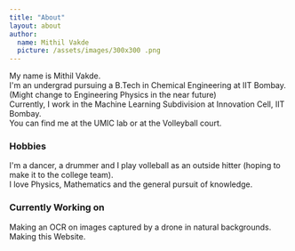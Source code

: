 ```yaml
---
title: "About"
layout: about
author:
  name: Mithil Vakde
  picture: /assets/images/300x300 .png
---
```


My name is Mithil Vakde.  
I'm an undergrad pursuing a B.Tech in Chemical Engineering at IIT Bombay. (Might change to Engineering Physics in the near future)   
Currently, I work in the Machine Learning Subdivision at Innovation Cell, IIT Bombay.  
You can find me at the UMIC lab or at the Volleyball court.

### Hobbies  
I'm a dancer, a drummer and I play volleball as an outside hitter (hoping to make it to the college team).   
I love Physics, Mathematics and the general pursuit of knowledge.

### Currently Working on  
Making an OCR on images captured by a drone in natural backgrounds.  
Making this Website.
